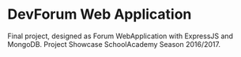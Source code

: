 # DevForum Web Application
Final project, designed as Forum WebApplication with ExpressJS and MongoDB.
Project Showcase SchoolAcademy Season 2016/2017.
